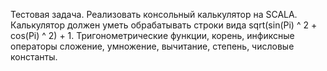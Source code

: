 Тестовая задача.
  Реализовать консольный калькулятор на SCALA.
  Калькулятор должен уметь обрабатывать строки вида
  sqrt(sin(Pi) ^ 2 + cos(Pi) ^ 2) + 1. Тригонометрические функции, корень, инфиксные операторы сложение, умножение, вычитание, степень, числовые константы.
